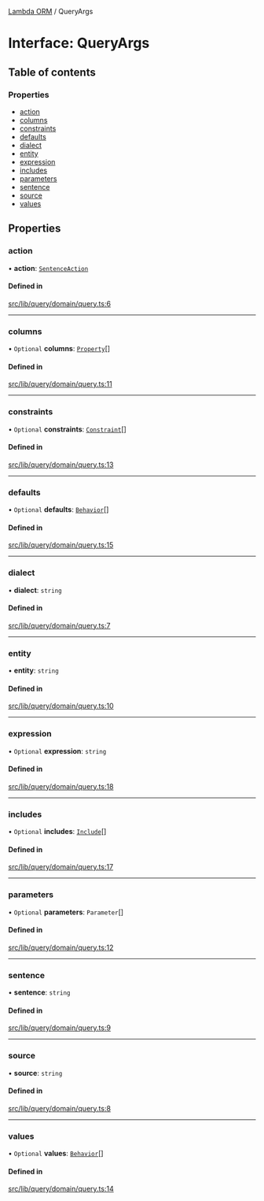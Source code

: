 [Lambda ORM](../README.md) / QueryArgs

# Interface: QueryArgs

## Table of contents

### Properties

- [action](QueryArgs.md#action)
- [columns](QueryArgs.md#columns)
- [constraints](QueryArgs.md#constraints)
- [defaults](QueryArgs.md#defaults)
- [dialect](QueryArgs.md#dialect)
- [entity](QueryArgs.md#entity)
- [expression](QueryArgs.md#expression)
- [includes](QueryArgs.md#includes)
- [parameters](QueryArgs.md#parameters)
- [sentence](QueryArgs.md#sentence)
- [source](QueryArgs.md#source)
- [values](QueryArgs.md#values)

## Properties

### action

• **action**: [`SentenceAction`](../enums/SentenceAction.md)

#### Defined in

[src/lib/query/domain/query.ts:6](https://github.com/FlavioLionelRita/lambdaorm/blob/02a3343d/src/lib/query/domain/query.ts#L6)

___

### columns

• `Optional` **columns**: [`Property`](Property.md)[]

#### Defined in

[src/lib/query/domain/query.ts:11](https://github.com/FlavioLionelRita/lambdaorm/blob/02a3343d/src/lib/query/domain/query.ts#L11)

___

### constraints

• `Optional` **constraints**: [`Constraint`](Constraint.md)[]

#### Defined in

[src/lib/query/domain/query.ts:13](https://github.com/FlavioLionelRita/lambdaorm/blob/02a3343d/src/lib/query/domain/query.ts#L13)

___

### defaults

• `Optional` **defaults**: [`Behavior`](Behavior.md)[]

#### Defined in

[src/lib/query/domain/query.ts:15](https://github.com/FlavioLionelRita/lambdaorm/blob/02a3343d/src/lib/query/domain/query.ts#L15)

___

### dialect

• **dialect**: `string`

#### Defined in

[src/lib/query/domain/query.ts:7](https://github.com/FlavioLionelRita/lambdaorm/blob/02a3343d/src/lib/query/domain/query.ts#L7)

___

### entity

• **entity**: `string`

#### Defined in

[src/lib/query/domain/query.ts:10](https://github.com/FlavioLionelRita/lambdaorm/blob/02a3343d/src/lib/query/domain/query.ts#L10)

___

### expression

• `Optional` **expression**: `string`

#### Defined in

[src/lib/query/domain/query.ts:18](https://github.com/FlavioLionelRita/lambdaorm/blob/02a3343d/src/lib/query/domain/query.ts#L18)

___

### includes

• `Optional` **includes**: [`Include`](../classes/Include.md)[]

#### Defined in

[src/lib/query/domain/query.ts:17](https://github.com/FlavioLionelRita/lambdaorm/blob/02a3343d/src/lib/query/domain/query.ts#L17)

___

### parameters

• `Optional` **parameters**: `Parameter`[]

#### Defined in

[src/lib/query/domain/query.ts:12](https://github.com/FlavioLionelRita/lambdaorm/blob/02a3343d/src/lib/query/domain/query.ts#L12)

___

### sentence

• **sentence**: `string`

#### Defined in

[src/lib/query/domain/query.ts:9](https://github.com/FlavioLionelRita/lambdaorm/blob/02a3343d/src/lib/query/domain/query.ts#L9)

___

### source

• **source**: `string`

#### Defined in

[src/lib/query/domain/query.ts:8](https://github.com/FlavioLionelRita/lambdaorm/blob/02a3343d/src/lib/query/domain/query.ts#L8)

___

### values

• `Optional` **values**: [`Behavior`](Behavior.md)[]

#### Defined in

[src/lib/query/domain/query.ts:14](https://github.com/FlavioLionelRita/lambdaorm/blob/02a3343d/src/lib/query/domain/query.ts#L14)
